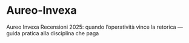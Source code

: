 # Aureo-Invexa
Aureo Invexa Recensioni 2025: quando l’operatività vince la retorica — guida pratica alla disciplina che paga
